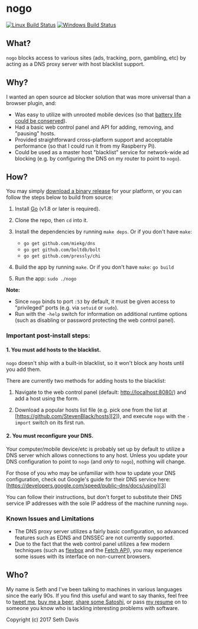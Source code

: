 nogo
====

[![Linux Build Status](https://img.shields.io/travis/seedifferently/nogo.svg?style=flat-square&label=linux+build)](https://travis-ci.org/seedifferently/nogo) [![Windows Build Status](https://img.shields.io/appveyor/ci/seedifferently/nogo.svg?style=flat-square&label=windows+build)](https://ci.appveyor.com/project/seedifferently/nogo)


What?
-----

`nogo` blocks access to various sites (ads, tracking, porn, gambling, etc) by
acting as a DNS proxy server with host blacklist support.


Why?
----

I wanted an open source ad blocker solution that was more universal than a
browser plugin, and:

* Was easy to utilize with unrooted mobile devices (so that [battery life could
  be conserved][1]).
* Had a basic web control panel and API for adding, removing, and "pausing"
  hosts.
* Provided straightforward cross-platform support and acceptable performance (so
  that I could run it from my Raspberry Pi).
* Could be used as a master host "blacklist" service for network-wide ad
  blocking (e.g. by configuring the DNS on my router to point to `nogo`).

[1]: https://lifehacker.com/ad-blockers-on-mobile-can-reduce-battery-drain-by-up-to-1764344384


How?
----

You may simply [download a binary release](https://github.com/seedifferently/nogo/releases)
for your platform, or you can follow the steps below to build from source:

1. Install [Go](https://golang.org/doc/install) (v1.8 or later is required).

2. Clone the repo, then `cd` into it.

3. Install the dependencies by running `make deps`. Or if you don't have `make`:
    * `go get github.com/miekg/dns`
    * `go get github.com/boltdb/bolt`
    * `go get github.com/pressly/chi`

4. Build the app by running `make`. Or if you don't have `make`: `go build`

5. Run the app: `sudo ./nogo`

**Note:**

* Since `nogo` binds to port `:53` by default, it must be given access to
  "privileged" ports (e.g. via `setuid` or `sudo`).
* Run with the `-help` switch for information on additional runtime options
  (such as disabling or password protecting the web control panel).


### Important post-install steps:

#### 1. You must add hosts to the blacklist.

`nogo` doesn't ship with a built-in blacklist, so it won't block any hosts until
you add them.

There are currently two methods for adding hosts to the blacklist:

1. Navigate to the web control panel (default: [http://localhost:8080/][1]) and
   add a host using the form.

2. Download a popular hosts list file (e.g. pick one from the list at
   [https://github.com/StevenBlack/hosts][2]), and execute `nogo` with the
   `-import` switch on its first run.


#### 2. You must reconfigure your DNS.

Your computer/mobile device/etc is probably set up by default to utilize a DNS
server which allows connections to any host. Unless you update your DNS
configuration to point to `nogo` (and *only* to `nogo`), nothing will change.

For those of you who may be unfamiliar with how to update your DNS
configuration, check out Google's guide for their DNS service here:
[https://developers.google.com/speed/public-dns/docs/using][3]

You can follow their instructions, but don't forget to substitute their DNS
service IP addresses with the sole IP address of the machine running `nogo`.

[1]: http://localhost:8080/
[2]: https://github.com/StevenBlack/hosts
[3]: https://developers.google.com/speed/public-dns/docs/using


### Known Issues and Limitations

* The DNS proxy server utilizes a fairly basic configuration, so advanced
  features such as EDNS and DNSSEC are not currently supported.
* Due to the fact that the web control panel utilizes a few modern techniques
  (such as [flexbox][1] and the [Fetch API][2]), you may experience some issues
  with its interface on non-current browsers.

[1]: https://developer.mozilla.org/en-US/docs/Web/CSS/CSS_Flexible_Box_Layout/Using_CSS_flexible_boxes
[2]: https://developer.mozilla.org/en-US/docs/Web/API/Fetch_API


Who?
----

My name is Seth and I've been talking to machines in various languages since the
early 90s. If you find this useful and want to say thanks, feel free to
[tweet me][1], [buy me a beer][2], [share some Satoshi][3], or pass
[my resume][4] on to someone you know who is tackling interesting problems with
software.

[1]: https://twitter.com/seedifferently
[2]: https://paypal.me/seedifferently
[3]: https://coinbase.com/seedifferently
[4]: https://resume.sethdavis.name


Copyright (c) 2017 Seth Davis